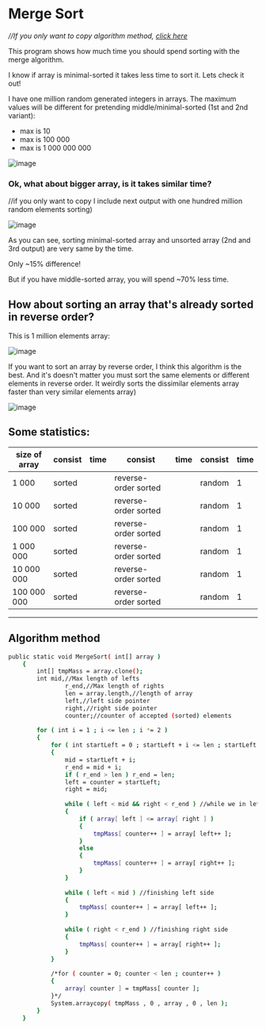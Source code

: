 # Merge Sort
_//If you only want to copy algorithm method, [click here](https://github.com/AleksandrZholud/MergeSort/blob/main/README.md#algorithm-method)_

This program shows how much time you should spend sorting with the merge algorithm.

I know if array is minimal-sorted it takes less time to sort it.
Lets check it out!

I have one million random generated integers in arrays. The maximum values will be different for pretending middle/minimal-sorted (1st and 2nd variant):
- max is 10
- max is 100 000
- max is 1 000 000 000

![image](https://user-images.githubusercontent.com/29590727/133105635-96e13033-57bd-4cbc-aa33-c33f78eaf0f1.png)

### Ok, what about bigger array, is it takes similar time?
//if you only want to copy
I include next output with one hundred million random elements sorting)

![image](https://user-images.githubusercontent.com/29590727/133098740-5c5d8c31-8ee6-4aa4-9bb7-3952bcda3c13.png)

As you can see, sorting minimal-sorted array and unsorted array (2nd and 3rd output) are very same by the time.

Only ~15% difference!

But if you have middle-sorted array, you will spend ~70% less time.

## How about sorting an array that's already sorted in reverse order?

This is 1 million elements array:

![image](https://user-images.githubusercontent.com/29590727/133097240-4999f46f-a9e9-4275-8c67-0e26fb10ba3c.png)

If you want to sort an array by reverse order, I think this algorithm is the best.
And it's doesn't matter you must sort the same elements or different elements in reverse order.
It weirdly sorts the dissimilar elements array faster than very similar elements array)

![image](https://user-images.githubusercontent.com/29590727/133108837-e70d1170-8a5e-4e76-9078-d95b7106d7ce.png)

Some statistics:
---
| size of array | consist | time | consist | time | consist | time |
| ------ | ------ | ------ | - | ------ | - | - |
| 1 000 | sorted |  | reverse-order sorted| | random | 1 |
| 10 000 | sorted |  | reverse-order sorted| | random | 1 |
| 100 000 | sorted |  | reverse-order sorted| | random | 1 |
| 1 000 000 | sorted |  | reverse-order sorted| | random | 1 |
| 10 000 000 | sorted |  | reverse-order sorted| | random | 1 |
| 100 000 000 | sorted |  | reverse-order sorted| | random | 1 |

---
## Algorithm method
```sh
public static void MergeSort( int[] array )
    {
        int[] tmpMass = array.clone();
        int mid,//Max length of lefts
                r_end,//Max length of rights
                len = array.length,//length of array
                left,//left side pointer
                right,//right side pointer
                counter;//counter of accepted (sorted) elements
        
        for ( int i = 1 ; i <= len ; i *= 2 )
        {
            for ( int startLeft = 0 ; startLeft + i <= len ; startLeft += i * 2 )
            {
                mid = startLeft + i;
                r_end = mid + i;
                if ( r_end > len ) r_end = len;
                left = counter = startLeft;
                right = mid;
                
                while ( left < mid && right < r_end ) //while we in left and in right sides
                {
                    if ( array[ left ] <= array[ right ] )
                    {
                        tmpMass[ counter++ ] = array[ left++ ];
                    }
                    else
                    {
                        tmpMass[ counter++ ] = array[ right++ ];
                    }
                }
                
                while ( left < mid ) //finishing left side
                {
                    tmpMass[ counter++ ] = array[ left++ ];
                }
                
                while ( right < r_end ) //finishing right side
                {
                    tmpMass[ counter++ ] = array[ right++ ];
                }
            }
            
            /*for ( counter = 0; counter < len ; counter++ )
            {
                array[ counter ] = tmpMass[ counter ];
            }*/
            System.arraycopy( tmpMass , 0 , array , 0 , len );
        }
    }
```
